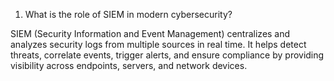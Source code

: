 1. What is the role of SIEM in modern cybersecurity?

SIEM (Security Information and Event Management) centralizes and analyzes security logs from multiple sources in real time. It helps detect threats, correlate events, trigger alerts, and ensure compliance by providing visibility across endpoints, servers, and network devices.